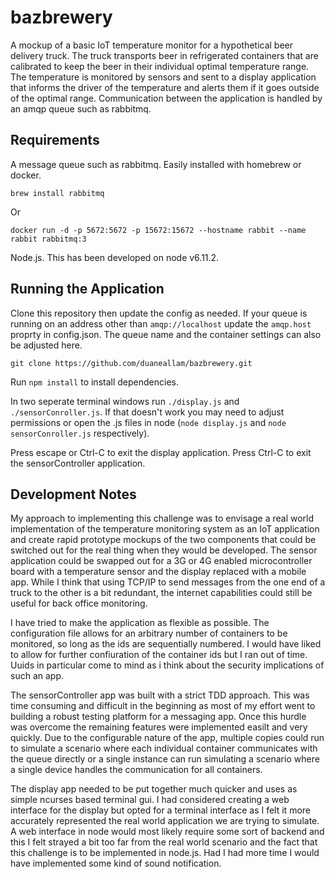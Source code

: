 # bazbrewery #

A mockup of a basic IoT temperature monitor for a hypothetical beer delivery truck.  The truck transports beer in refrigerated containers that are calibrated to keep the beer in their individual optimal temperature range.  The temperature is monitored by sensors and sent to a display application that informs the driver of the temperature and alerts them if it goes outside of the optimal range.  Communication between the application is handled by an amqp queue such as rabbitmq.

## Requirements ##

A message queue such as rabbitmq.  Easily installed with homebrew or docker.

```brew install rabbitmq```

Or

```docker run -d -p 5672:5672 -p 15672:15672 --hostname rabbit --name rabbit rabbitmq:3```

Node.js.  This has been developed on node v6.11.2.

## Running the Application ##

Clone this repository then update the config as needed.  If your queue is running on an address other than `amqp://localhost` update the `amqp.host` proprty in config.json.  The queue name and the container settings can also be adjusted here.

```git clone https://github.com/duaneallam/bazbrewery.git```

Run `npm install` to install dependencies.

In two seperate terminal windows run `./display.js` and `./sensorConroller.js`.  If that doesn't work you may need to adjust permissions or open the .js files in node (`node display.js` and `node sensorConroller.js` respectively).

Press escape or Ctrl-C to exit the display application.  Press Ctrl-C to exit the sensorController application.

## Development Notes ##

My approach to implementing this challenge was to envisage a real world implementation of the temperature monitoring system as an IoT application and create rapid prototype mockups of the two components that could be switched out for the real thing when they would be developed.  The sensor application could be swapped out for a 3G or 4G enabled microcontroller board with a temperature sensor and the display replaced with a mobile app.  While I think that using TCP/IP to send messages from the one end of a truck to the other is a bit redundant, the internet capabilities could still be useful for back office monitoring.

I have tried to make the application as flexible as possible.  The configuration file allows for an arbitrary number of containers to be monitored, so long as the ids are sequentially numbered.  I would have liked to allow for further confiuration of the container ids but I ran out of time.  Uuids in particular come to mind as i think about the security implications of such an app.

The sensorController app was built with a strict TDD approach.  This was time consuming and difficult in the beginning as most of my effort went to building a robust testing platform for a messaging app.  Once this hurdle was overcome the remaining features were implemented easilt and very quickly.  Due to the configurable nature of the app, multiple copies could run to simulate a scenario where each individual container communicates with the queue directly or a single instance can run simulating a scenario where a single device handles the communication for all containers.

The display app needed to be put together much quicker and uses as simple ncurses based terminal gui.  I had considered creating a web interface for the display but opted for a terminal interface as I felt it more accurately represented the real world application we are trying to simulate.  A web interface in node would most likely require some sort of backend and this I felt strayed a bit too far from the real world scenario and the fact that this challenge is to be implemented in node.js.  Had I had more time I would have implemented some kind of sound notification.


